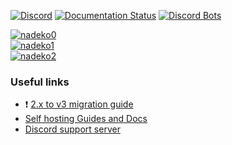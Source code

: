 [![Discord](https://discordapp.com/api/guilds/117523346618318850/widget.png)](https://discord.gg/nadekobot)
[![Documentation Status](https://readthedocs.org/projects/nadekobot/badge/?version=latest)](http://nadekobot.readthedocs.io/en/v3/?badge=v3)
[![Discord Bots](https://discordbots.org/api/widget/status/116275390695079945.svg)](https://top.gg/bot/116275390695079945)  

  
[![nadeko0](https://cdn.discordapp.com/attachments/266240393639755778/281920716809699328/part1.png)](https://nadeko.bot/)  
[![nadeko1](https://cdn.discordapp.com/attachments/266240393639755778/281920134967328768/part2.png)](https://invite.nadeko.bot/)  
[![nadeko2](https://cdn.discordapp.com/attachments/266240393639755778/281920161311883264/part3.png)](https://nadeko.bot/commands)

### Useful links
- ❗ [2.x to v3 migration guide](https://nadekobot.readthedocs.io/en/v3/guides/migration-guide/)
- [Self hosting Guides and Docs](https://nadekobot.readthedocs.io/en/v3)
- [Discord support server](https://discord.nadeko.bot)
